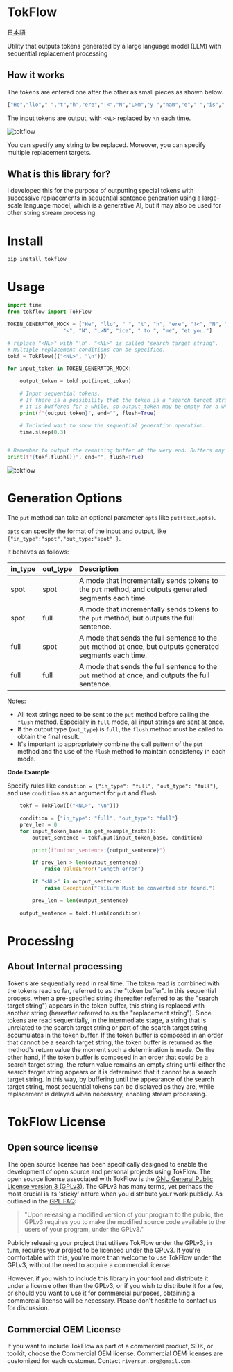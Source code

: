 # TokFlow

[&#26085;&#26412;&#35486;](https://github.com/riversun/TokFlow/blob/main/README_ja.md)



Utility that outputs tokens generated by a large language model (LLM) with sequential replacement processing

## How it works

The tokens are entered one after the other as small pieces as shown below.

```python
["He","llo"," ","t","h","ere","!<","N","L>m","y ","nam","e"," ","is"," tokfl","ow.","<","N","L>N","ice"," to ","me","et you."]
```

The input tokens are output, with `<NL>` replaced by `\n` each time.


![tokflow](https://github.com/riversun/TokFlow/assets/11747460/85f497bd-cf51-41d9-aaf5-ad5420f42b6a)


You can specify any string to be replaced.
Moreover, you can specify multiple replacement targets.

## What is this library for?

I developed this for the purpose of outputting special tokens with successive replacements in sequential sentence generation using a large-scale language model, which is a generative AI, but it may also be used for other string stream processing.

# Install

```
pip install tokflow
```

# Usage

```python
import time
from tokflow import TokFlow

TOKEN_GENERATOR_MOCK = ["He", "llo", " ", "t", "h", "ere", "!<", "N", "L>m", "y ", "nam", "e", " ", "is", " tokfl", "ow.",
                  "<", "N", "L>N", "ice", " to ", "me", "et you."]

# replace "<NL>" with "\n". "<NL>" is called "search target string".
# Multiple replacement conditions can be specified.
tokf = TokFlow([("<NL>", "\n")])

for input_token in TOKEN_GENERATOR_MOCK:

    output_token = tokf.put(input_token)

    # Input sequential tokens.
    # If there is a possibility that the token is a "search target string",
    # it is buffered for a while, so output_token may be empty for a while.
    print(f"{output_token}", end="", flush=True)

    # Included wait to show the sequential generation operation.
    time.sleep(0.3)


# Remember to output the remaining buffer at the very end. Buffers may be empty characters.
print(f"{tokf.flush()}", end="", flush=True)

```


![tokflow](https://github.com/riversun/TokFlow/assets/11747460/85f497bd-cf51-41d9-aaf5-ad5420f42b6a)

# Generation Options

The `put` method can take an optional parameter `opts` like `put(text,opts)`.

`opts` can specify the format of the input and output, like `{"in_type":"spot","out_type:"spot" }`.

It behaves as follows:

| in_type  | out_type | Description                                    |
| :------- | :------- | :---------------------------------------------- |
| spot     | spot     | A mode that incrementally sends tokens to the `put` method, and outputs generated segments each time. |
| spot     | full     | A mode that incrementally sends tokens to the `put` method, but outputs the full sentence. |
| full     | spot     | A mode that sends the full sentence to the `put` method at once, but outputs generated segments each time. |
| full     | full     | A mode that sends the full sentence to the `put` method at once, and outputs the full sentence. |

Notes:
- All text strings need to be sent to the `put` method before calling the `flush` method. Especially in `full` mode, all input strings are sent at once.
- If the output type (`out_type`) is `full`, the `flush` method must be called to obtain the final result.
- It's important to appropriately combine the call pattern of the `put` method and the use of the `flush` method to maintain consistency in each mode.

**Code Example**

Specify rules like `condition = {"in_type": "full", "out_type": "full"}`, and use `condition` as an argument for `put` and `flush`.

```python
    tokf = TokFlow([("<NL>", "\n")])

    condition = {"in_type": "full", "out_type": "full"}
    prev_len = 0
    for input_token_base in get_example_texts():
        output_sentence = tokf.put(input_token_base, condition)

        print(f"output_sentence:{output_sentence}")

        if prev_len > len(output_sentence):
            raise ValueError("Length error")

        if "<NL>" in output_sentence:
            raise Exception("Failure Must be converted str found.")

        prev_len = len(output_sentence)

    output_sentence = tokf.flush(condition)
```

# Processing

## About Internal processing

Tokens are sequentially read in real time.
The token read is combined with the tokens read so far, referred to as the "token buffer".
In this sequential process, when a pre-specified string (hereafter referred to
as the "search target string") appears in the token buffer,
this string is replaced with another string (hereafter referred to as the "replacement string").
Since tokens are read sequentially, in the intermediate stage,
a string that is unrelated to the search target string or part of the search target string accumulates
in the token buffer. If the token buffer is composed in an order that cannot be a search target string,
the token buffer is returned as the method's return value the moment such a determination is made.
On the other hand, if the token buffer is composed in an order that could be a search target string,
the return value remains an empty string until either the search target string appears or
it is determined that it cannot be a search target string.
In this way, by buffering until the appearance of the search target string,
most sequential tokens can be displayed as they are, while replacement is delayed when necessary,
enabling stream processing.

# TokFlow License

## Open source license

The open source license has been specifically designed to enable the development of open source and personal projects using TokFlow. The open source license associated with TokFlow is the [GNU General Public License version 3 (GPLv3)](https://www.gnu.org/licenses/gpl-3.0.html). 
The GPLv3 has many terms, yet perhaps the most crucial is its 'sticky' nature when you distribute your work publicly. 
As outlined in the [GPL FAQ](https://www.gnu.org/licenses/gpl-faq.html):

> "Upon releasing a modified version of your program to the public, the GPLv3 requires you to make the modified source code available to the users of your program, under the GPLv3."

Publicly releasing your project that utilises TokFlow under the GPLv3, in turn, 
requires your project to be licensed under the GPLv3. 
If you're comfortable with this, you're more than welcome to use TokFlow under the GPLv3, 
without the need to acquire a commercial license.

However, if you wish to include this library in your tool and distribute it under a license other than the GPLv3, 
or if you wish to distribute it for a fee, 
or should you want to use it for commercial purposes, 
obtaining a commercial license will be necessary. 
Please don't hesitate to contact us for discussion.

## Commercial OEM License

If you want to include TokFlow as part of a commercial product, SDK, or toolkit, 
choose the Commercial OEM license. 
Commercial OEM licenses are customized for each customer. Contact `riversun.org@gmail.com`

